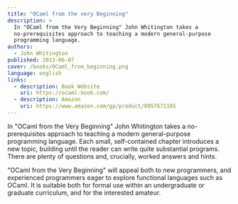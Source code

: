 ```yaml
---
title: "OCaml from the very Beginning"
description: >
  In "OCaml from the Very Beginning" John Whitington takes a
  no-prerequisites approach to teaching a modern general-purpose
  programming language.
authors:
  - John Whitington
published: 2013-06-07 
cover: /books/OCaml_from_beginning.png
language: english
links:
  - description: Book Website
    uri: https://ocaml-book.com/
  - description: Amazon
    uri: https://www.amazon.com/gp/product/0957671105
---
```


In "OCaml from the Very Beginning" John Whitington takes a
no-prerequisites approach to teaching a modern general-purpose
programming language. Each small, self-contained chapter introduces a
new topic, building until the reader can write quite substantial
programs. There are plenty of questions and, crucially, worked answers
and hints.

"OCaml from the Very Beginning" will appeal both to new programmers, and experienced programmers eager to explore functional languages such as OCaml. It is suitable both for formal use within an undergraduate or graduate curriculum, and for the interested amateur.
